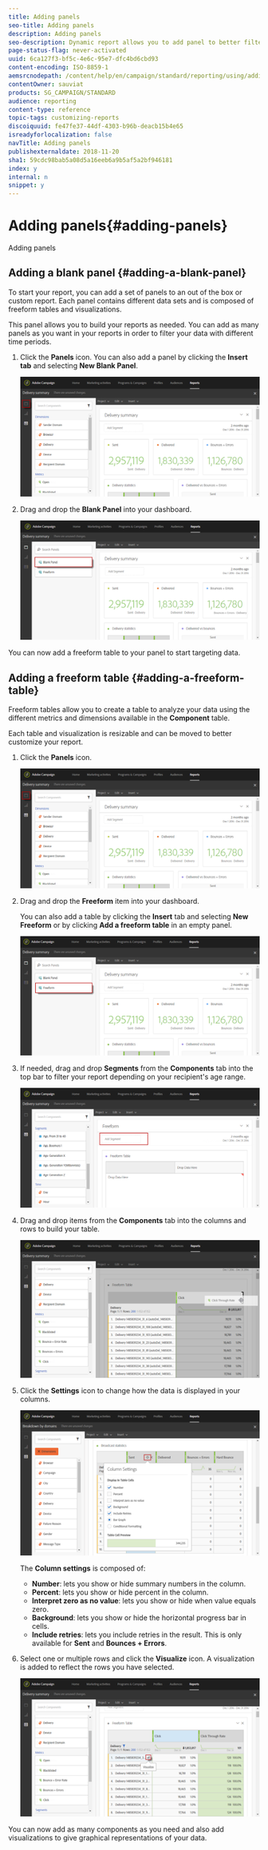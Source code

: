 ```yaml
---
title: Adding panels
seo-title: Adding panels
description: Adding panels
seo-description: Dynamic report allows you to add panel to better filter your data depending on the chosen time period.
page-status-flag: never-activated
uuid: 6ca127f3-bf5c-4e6c-95e7-dfc4bd6cbd93
content-encoding: ISO-8859-1
aemsrcnodepath: /content/help/en/campaign/standard/reporting/using/adding-panels
contentOwner: sauviat
products: SG_CAMPAIGN/STANDARD
audience: reporting
content-type: reference
topic-tags: customizing-reports
discoiquuid: fe47fe37-44df-4303-b96b-deacb15b4e65
isreadyforlocalization: false
navTitle: Adding panels
publishexternaldate: 2018-11-20
sha1: 59cdc98bab5a08d5a16eeb6a9b5af5a2bf946181
index: y
internal: n
snippet: y
---
```


# Adding panels{#adding-panels}

Adding panels

## Adding a blank panel {#adding-a-blank-panel}

To start your report, you can add a set of panels to an out of the box or custom report. Each panel contains different data sets and is composed of freeform tables and visualizations.

This panel allows you to build your reports as needed. You can add as many panels as you want in your reports in order to filter your data with different time periods.

1. Click the **Panels** icon. You can also add a panel by clicking the **Insert tab** and selecting **New Blank Panel**. 

   ![](assets/dynamic_report_panel_1.png)

1. Drag and drop the **Blank Panel** into your dashboard. 

   ![](assets/dynamic_report_panel.png)

You can now add a freeform table to your panel to start targeting data.

## Adding a freeform table {#adding-a-freeform-table}

Freeform tables allow you to create a table to analyze your data using the different metrics and dimensions available in the **Component** table.

Each table and visualization is resizable and can be moved to better customize your report.

1. Click the **Panels** icon.

   ![](assets/dynamic_report_panel_1.png)

1. Drag and drop the **Freeform** item into your dashboard.

   You can also add a table by clicking the **Insert** tab and selecting **New Freeform** or by clicking **Add a freeform table** in an empty panel. 

   ![](assets/dynamic_report_panel_2.png)

1. If needed, drag and drop **Segments** from the **Components** tab into the top bar to filter your report depending on your recipient's age range.

   ![](assets/dynamic_report_panel_3.png)

1. Drag and drop items from the **Components** tab into the columns and rows to build your table.

   ![](assets/dynamic_report_freeform_3.png)

1. Click the **Settings** icon to change how the data is displayed in your columns.

   ![](assets/dynamic_report_freeform_4.png)

   The **Column settings** is composed of:

    * **Number**: lets you show or hide summary numbers in the column.
    * **Percent**: lets you show or hide percent in the column.
    * **Interpret zero as no value**: lets you show or hide when value equals zero.
    * **Background**: lets you show or hide the horizontal progress bar in cells.
    * **Include retries**: lets you include retries in the result. This is only available for **Sent** and **Bounces + Errors**.

1. Select one or multiple rows and click the **Visualize** icon. A visualization is added to reflect the rows you have selected.

   ![](assets/dynamic_report_freeform_5.png)

You can now add as many components as you need and also add visualizations to give graphical representations of your data.
